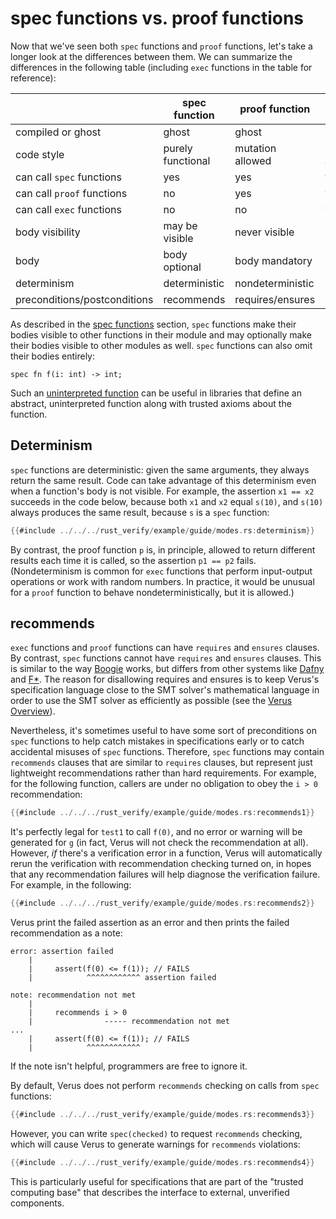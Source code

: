 # spec functions vs. proof functions

Now that we've seen both `spec` functions and `proof` functions,
let's take a longer look at the differences between them.
We can summarize the differences in the following table
(including `exec` functions in the table for reference):

|                              | spec function     | proof function   | exec function    |
|------------------------------|-------------------|------------------|------------------|
| compiled or ghost            | ghost             | ghost            | compiled         |
| code style                   | purely functional | mutation allowed | mutation allowed |
| can call `spec` functions    | yes               | yes              | yes              |
| can call `proof` functions   | no                | yes              | yes              |
| can call `exec` functions    | no                | no               | yes              |
| body visibility              | may be visible    | never visible    | never visible    |
| body                         | body optional     | body mandatory   | body mandatory   |
| determinism                  | deterministic     | nondeterministic | nondeterministic |
| preconditions/postconditions | recommends        | requires/ensures | requires/ensures |

As described in the [spec functions](spec_functions.md) section,
`spec` functions make their bodies visible to other functions in their module
and may optionally make their bodies visible to other modules as well.
`spec` functions can also omit their bodies entirely:

```
spec fn f(i: int) -> int;
```

Such an [uninterpreted function](https://microsoft.github.io/z3guide/docs/logic/Uninterpreted-functions-and-constants)
can be useful in libraries that define an abstract, uninterpreted function along with trusted axioms
about the function.

## Determinism

`spec` functions are deterministic:
given the same arguments, they always return the same result.
Code can take advantage of this determinism even when a function's body
is not visible.
For example, the assertion `x1 == x2` succeeds in the code below,
because both `x1` and `x2` equal `s(10)`,
and `s(10)` always produces the same result, because `s` is a `spec` function:

```rust
{{#include ../../../rust_verify/example/guide/modes.rs:determinism}}
```

By contrast, the proof function `p` is, in principle,
allowed to return different results each time it is called,
so the assertion `p1 == p2` fails.
(Nondeterminism is common for `exec` functions
that perform input-output operations or work with random numbers.
In practice, it would be unusual for a `proof` function to behave nondeterministically,
but it is allowed.)

## recommends

`exec` functions and `proof` functions can have `requires` and `ensures` clauses.
By contrast, `spec` functions cannot have `requires` and `ensures` clauses.
This is similar to the way [Boogie](https://github.com/boogie-org/boogie) works,
but differs from other systems like [Dafny](https://github.com/dafny-lang/dafny)
and [F*](https://github.com/FStarLang/FStar).
The reason for disallowing requires and ensures is to keep Verus's specification language
close to the SMT solver's mathematical language in order to use the SMT solver as efficiently
as possible (see the [Verus Overview](overview.md)).

Nevertheless, it's sometimes useful to have some sort of preconditions on `spec` functions
to help catch mistakes in specifications early or to catch accidental misuses of `spec` functions.
Therefore, `spec` functions may contain `recommends` clauses
that are similar to `requires` clauses,
but represent just lightweight recommendations rather than hard requirements.
For example, for the following function,
callers are under no obligation to obey the `i > 0` recommendation:

```rust
{{#include ../../../rust_verify/example/guide/modes.rs:recommends1}}
```

It's perfectly legal for `test1` to call `f(0)`, and no error or warning will be generated for `g`
(in fact, Verus will not check the recommendation at all).
However, *if* there's a verification error in a function,
Verus will automatically rerun the verification with recommendation checking turned on,
in hopes that any recommendation failures will help diagnose the verification failure.
For example, in the following:

```rust
{{#include ../../../rust_verify/example/guide/modes.rs:recommends2}}
```

Verus print the failed assertion as an error and then prints the failed recommendation as a note:

```
error: assertion failed
    |
    |     assert(f(0) <= f(1)); // FAILS
    |            ^^^^^^^^^^^^ assertion failed

note: recommendation not met
    |
    |     recommends i > 0
    |                ----- recommendation not met
...
    |     assert(f(0) <= f(1)); // FAILS
    |            ^^^^^^^^^^^^
```

If the note isn't helpful, programmers are free to ignore it.

By default, Verus does not perform `recommends` checking on calls from `spec` functions:

```rust
{{#include ../../../rust_verify/example/guide/modes.rs:recommends3}}
```

However, you can write `spec(checked)` to request `recommends` checking,
which will cause Verus to generate warnings for `recommends` violations:

```rust
{{#include ../../../rust_verify/example/guide/modes.rs:recommends4}}
```

This is particularly useful for specifications that are part of the "trusted computing base"
that describes the interface to external, unverified components.
